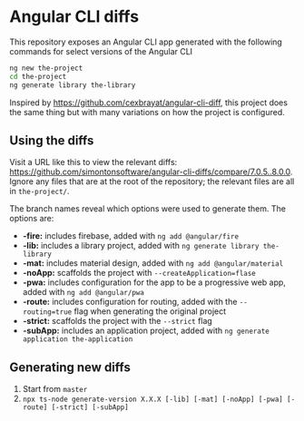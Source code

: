 # Angular CLI diffs

This repository exposes an Angular CLI app generated with the following commands for select versions of the Angular CLI

```bash
ng new the-project
cd the-project
ng generate library the-library
```

Inspired by https://github.com/cexbrayat/angular-cli-diff, this project does the same thing but with many variations on how the project is configured.

## Using the diffs

Visit a URL like this to view the relevant diffs: https://github.com/simontonsoftware/angular-cli-diffs/compare/7.0.5..8.0.0. Ignore any files that are at the root of the repository; the relevant files are all in `the-project/`.

The branch names reveal which options were used to generate them. The options are:
- **-fire:** includes firebase, added with `ng add @angular/fire`
- **-lib:** includes a library project, added with `ng generate library the-library`
- **-mat:** includes material design, added with `ng add @angular/material`
- **-noApp:** scaffolds the project with `--createApplication=flase`
- **-pwa:** includes configuration for the app to be a progressive web app, added with `ng add @angular/pwa`
- **-route:** includes configuration for routing, added with the `--routing=true` flag when generating the original project
- **-strict:** scaffolds the project with the `--strict` flag
- **-subApp:** includes an application project, added with `ng generate application the-application`

## Generating new diffs

1. Start from `master`
1. `npx ts-node generate-version X.X.X [-lib] [-mat] [-noApp] [-pwa] [-route] [-strict] [-subApp]`

